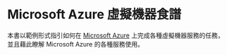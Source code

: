 Microsoft Azure 虛擬機器食譜
===========================

本書以範例形式指引如何在 [Microsoft Azure](https://azure.microsoft.com/) 上完成各種虛擬機器服務的任務，並且藉此瞭解 Microsoft Azure 的各種服務使用。